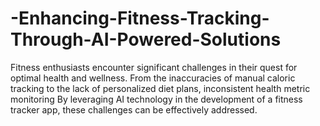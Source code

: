 # -Enhancing-Fitness-Tracking-Through-AI-Powered-Solutions
Fitness enthusiasts encounter significant challenges in their quest for optimal health and wellness. From the inaccuracies of manual caloric tracking to the lack of personalized diet plans, inconsistent health metric monitoring By leveraging AI technology in the development of a fitness tracker app, these challenges can be effectively addressed.

